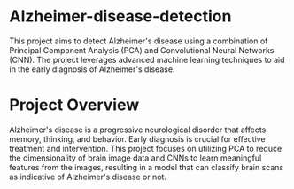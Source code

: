# Alzheimer-disease-detection
This project aims to detect Alzheimer's disease using a combination of Principal Component Analysis (PCA) and Convolutional Neural Networks (CNN). The project leverages advanced machine learning techniques to aid in the early diagnosis of Alzheimer's disease.
# Project Overview
Alzheimer's disease is a progressive neurological disorder that affects memory, thinking, and behavior. Early diagnosis is crucial for effective treatment and intervention. This project focuses on utilizing PCA to reduce the dimensionality of brain image data and CNNs to learn meaningful features from the images, resulting in a model that can classify brain scans as indicative of Alzheimer's disease or not.

